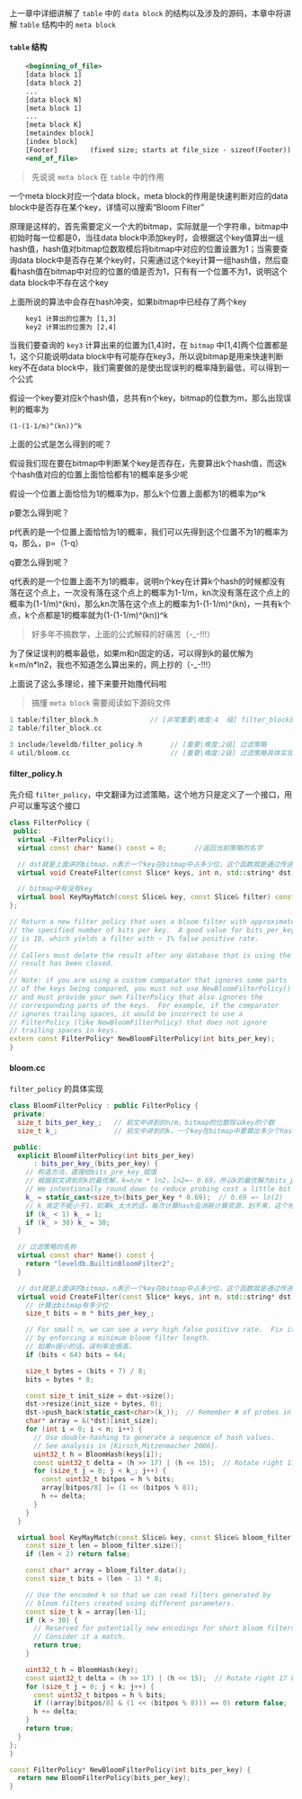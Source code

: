 上一章中详细讲解了 `table` 中的 `data block` 的结构以及涉及的源码，本章中将讲解 `table` 结构中的 `meta block`

#### `table` 结构
``` xml
    <beginning_of_file>
    [data block 1]
    [data block 2]
    ...
    [data block N]
    [meta block 1]
    ...
    [meta block K]
    [metaindex block]
    [index block]
    [Footer]        (fixed size; starts at file_size - sizeof(Footer))
    <end_of_file>
```

> 先说说 `meta block` 在 `table` 中的作用

一个meta block对应一个data block，meta block的作用是快速判断对应的data block中是否存在某个key，详情可以搜索“Bloom Filter”

原理是这样的，首先需要定义一个大的bitmap，实际就是一个字符串，bitmap中初始时每一位都是0，当往data block中添加key时，会根据这个key值算出一组hash值，hash值对bitmap位数取模后将bitmap中对应的位置设置为1；当需要查询data block中是否存在某个key时，只需通过这个key计算一组hash值，然后查看hash值在bitmap中对应的位置的值是否为1，只有有一个位置不为1，说明这个data block中不存在这个key

上面所说的算法中会存在hash冲突，如果bitmap中已经存了两个key

``` xml
    key1 计算出的位置为 [1,3]
    key2 计算出的位置为 [2,4]
```

当我们要查询的 `key3` 计算出来的位置为[1,4]时，在 `bitmap` 中[1,4]两个位置都是1，这个只能说明data block中有可能存在key3，所以说bitmap是用来快速判断key不在data block中，我们需要做的是使出现误判的概率降到最低，可以得到一个公式

假设一个key要对应k个hash值，总共有n个key，bitmap的位数为m，那么出现误判的概率为

```
(1-(1-1/m)^(kn))^k
```

上面的公式是怎么得到的呢？

假设我们现在要在bitmap中判断某个key是否存在，先要算出k个hash值，而这k个hash值对应的位置上面恰恰都有1的概率是多少呢

假设一个位置上面恰恰为1的概率为p，那么k个位置上面都为1的概率为p^k

p要怎么得到呢？

p代表的是一个位置上面恰恰为1的概率，我们可以先得到这个位置不为1的概率为q，那么，p=（1-q）

q要怎么得到呢？

q代表的是一个位置上面不为1的概率，说明n个key在计算k个hash的时候都没有落在这个点上，一次没有落在这个点上的概率为1-1/m，kn次没有落在这个点上的概率为(1-1/m)^(kn)，那么kn次落在这个点上的概率为1-(1-1/m)^(kn)，一共有k个点，k个点都是1的概率就为(1-(1-1/m)^(kn))^k

> 好多年不搞数学，上面的公式解释的好痛苦（-_-!!!）

为了保证误判的概率最低，如果m和n固定的话，可以得到k的最优解为k=m/n*ln2，我也不知道怎么算出来的，网上抄的（-_-!!!）

上面说了这么多理论，接下来要开始撸代码啦

> 搞懂 `meta block` 需要阅读如下源码文件
``` c++
1 table/filter_block.h             // [非常重要|难度:4  级] filter_block的结构
2 table/filter_block.cc

3 include/leveldb/filter_policy.h       // [重要|难度:2级] 过滤策略
4 util/bloom.cc                         // [重要|难度:2级] 过滤策略具体实现
```

#### filter_policy.h
先介绍 `filter_policy`，中文翻译为过滤策略，这个地方只是定义了一个接口，用户可以重写这个接口

``` c++
class FilterPolicy {
 public:
  virtual ~FilterPolicy();
  virtual const char* Name() const = 0;       //返回当前策略的名字

  // dst就是上面讲的bitmap，n表示一个key在bitmap中占多少位，这个函数就是通过传进来的keys，来构建一个bitmap
  virtual void CreateFilter(const Slice* keys, int n, std::string* dst) const = 0;

  // bitmap中有没有key
  virtual bool KeyMayMatch(const Slice& key, const Slice& filter) const = 0;
};

// Return a new filter policy that uses a bloom filter with approximately
// the specified number of bits per key.  A good value for bits_per_key
// is 10, which yields a filter with ~ 1% false positive rate.
//
// Callers must delete the result after any database that is using the
// result has been closed.
//
// Note: if you are using a custom comparator that ignores some parts
// of the keys being compared, you must not use NewBloomFilterPolicy()
// and must provide your own FilterPolicy that also ignores the
// corresponding parts of the keys.  For example, if the comparator
// ignores trailing spaces, it would be incorrect to use a
// FilterPolicy (like NewBloomFilterPolicy) that does not ignore
// trailing spaces in keys.
extern const FilterPolicy* NewBloomFilterPolicy(int bits_per_key);
}
```

#### bloom.cc
`filter_policy` 的具体实现

``` c++
class BloomFilterPolicy : public FilterPolicy {
 private:
  size_t bits_per_key_;   // 前文中讲到的n/m，bitmap的位数除以key的个数
  size_t k_;              // 前文中讲到的k，一个key在bitmap中要算出多少个hash

 public:
  explicit BloomFilterPolicy(int bits_per_key)
      : bits_per_key_(bits_per_key) {
    // 构造方法，直接给bits_pre_key_赋值
    // 根据前文讲到的k的最优解，k=n/m * ln2，ln2=~ 0.69，所以k的最优解为bits_per_key*0.69
    // We intentionally round down to reduce probing cost a little bit
    k_ = static_cast<size_t>(bits_per_key * 0.69);  // 0.69 =~ ln(2)
    // k_肯定不能小于1，如果k_太大的话，每次计算hash会消耗计算资源，划不来，这个地方对误判率和计算资源做了权衡，k_最大为30
    if (k_ < 1) k_ = 1;
    if (k_ > 30) k_ = 30;
  }

  // 过滤策略的名称
  virtual const char* Name() const {
    return "leveldb.BuiltinBloomFilter2";
  }

  // dst就是上面讲的bitmap，n表示一个key在bitmap中占多少位，这个函数就是通过传进来的keys，来构建一个bitmap
  virtual void CreateFilter(const Slice* keys, int n, std::string* dst) const {
    // 计算出bitmap有多少位
    size_t bits = n * bits_per_key_;

    // For small n, we can see a very high false positive rate.  Fix it
    // by enforcing a minimum bloom filter length.
    // 如果n很小的话，误判率会很高，
    if (bits < 64) bits = 64;

    size_t bytes = (bits + 7) / 8;
    bits = bytes * 8;

    const size_t init_size = dst->size();
    dst->resize(init_size + bytes, 0);
    dst->push_back(static_cast<char>(k_));  // Remember # of probes in filter
    char* array = &(*dst)[init_size];
    for (int i = 0; i < n; i++) {
      // Use double-hashing to generate a sequence of hash values.
      // See analysis in [Kirsch,Mitzenmacher 2006].
      uint32_t h = BloomHash(keys[i]);
      const uint32_t delta = (h >> 17) | (h << 15);  // Rotate right 17 bits
      for (size_t j = 0; j < k_; j++) {
        const uint32_t bitpos = h % bits;
        array[bitpos/8] |= (1 << (bitpos % 8));
        h += delta;
      }
    }
  }

  virtual bool KeyMayMatch(const Slice& key, const Slice& bloom_filter) const {
    const size_t len = bloom_filter.size();
    if (len < 2) return false;

    const char* array = bloom_filter.data();
    const size_t bits = (len - 1) * 8;

    // Use the encoded k so that we can read filters generated by
    // bloom filters created using different parameters.
    const size_t k = array[len-1];
    if (k > 30) {
      // Reserved for potentially new encodings for short bloom filters.
      // Consider it a match.
      return true;
    }

    uint32_t h = BloomHash(key);
    const uint32_t delta = (h >> 17) | (h << 15);  // Rotate right 17 bits
    for (size_t j = 0; j < k; j++) {
      const uint32_t bitpos = h % bits;
      if ((array[bitpos/8] & (1 << (bitpos % 8))) == 0) return false;
      h += delta;
    }
    return true;
  }
};
}

const FilterPolicy* NewBloomFilterPolicy(int bits_per_key) {
  return new BloomFilterPolicy(bits_per_key);
}
```
 
